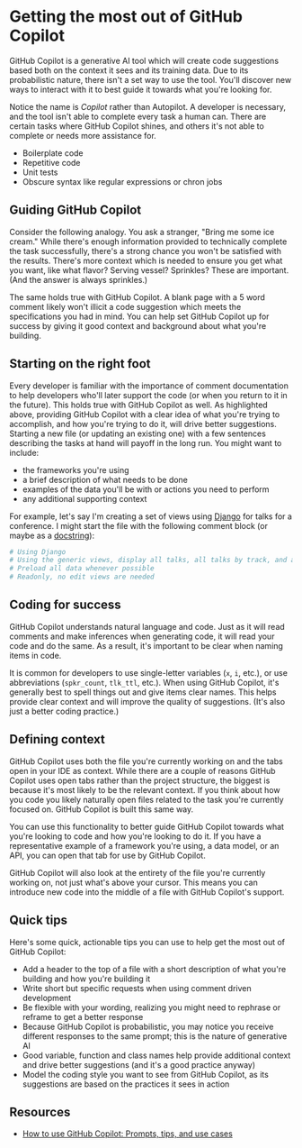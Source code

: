 # Getting the most out of GitHub Copilot

GitHub Copilot is a generative AI tool which will create code suggestions based both on the context it sees and its training data. Due to its probabilistic nature, there isn't a set way to use the tool. You'll discover new ways to interact with it to best guide it towards what you're looking for.

Notice the name is *Copilot* rather than Autopilot. A developer is necessary, and the tool isn't able to complete every task a human can. There are certain tasks where GitHub Copilot shines, and others it's not able to complete or needs more assistance for.

- Boilerplate code
- Repetitive code
- Unit tests
- Obscure syntax like regular expressions or chron jobs

## Guiding GitHub Copilot

Consider the following analogy. You ask a stranger, "Bring me some ice cream." While there's enough information provided to technically complete the task successfully, there's a strong chance you won't be satisfied with the results. There's more context which is needed to ensure you get what you want, like what flavor? Serving vessel? Sprinkles? These are important. (And the answer is always sprinkles.)

The same holds true with GitHub Copilot. A blank page with a 5 word comment likely won't illicit a code suggestion which meets the specifications you had in mind. You can help set GitHub Copilot up for success by giving it good context and background about what you're building.

## Starting on the right foot

Every developer is familiar with the importance of comment documentation to help developers who'll later support the code (or when you return to it in the future).
This holds true with GitHub Copilot as well. As highlighted above, providing GitHub Copilot with a clear idea of what you're trying to accomplish, and how you're trying to do it,
will drive better suggestions. Starting a new file (or updating an existing one) with a few sentences describing the tasks at hand will payoff in the long run. You might want to include:

- the frameworks you're using
- a brief description of what needs to be done
- examples of the data you'll be with or actions you need to perform
- any additional supporting context

For example, let's say I'm creating a set of views using [Django](https://www.djangoproject.com/) for talks for a conference. I might start the file with the following comment block (or maybe as a [docstring](https://peps.python.org/pep-0257/)):

```python
# Using Django
# Using the generic views, display all talks, all talks by track, and all talks by speaker
# Preload all data whenever possible
# Readonly, no edit views are needed
```

## Coding for success

GitHub Copilot understands natural language and code. Just as it will read comments and make inferences when generating code, it will read your code and do the same. As a result, it's important to be clear when naming items in code.

It is common for developers to use single-letter variables (`x`, `i`, etc.), or use abbreviations (`spkr_count`, `tlk_ttl`, etc.). When using GitHub Copilot, it's generally best to spell things out and give items clear names. This helps provide clear context and will improve the quality of suggestions. (It's also just a better coding practice.)

## Defining context

GitHub Copilot uses both the file you're currently working on and the tabs open in your IDE as context. While there are a couple of reasons GitHub Copilot uses open tabs rather than the project structure,
the biggest is because it's most likely to be the relevant context. If you think about how you code you likely naturally open files related to the task you're currently focused on. GitHub Copilot is built this same way.

You can use this functionality to better guide GitHub Copilot towards what you're looking to code and how you're looking to do it. If you have a representative example of a framework you're using, a data model, or an API, you can open that tab for use by GitHub Copilot.

GitHub Copilot will also look at the entirety of the file you're currently working on, not just what's above your cursor. This means you can introduce new code into the middle of a file with GitHub Copilot's support.

## Quick tips

Here's some quick, actionable tips you can use to help get the most out of GitHub Copilot:

- Add a header to the top of a file with a short description of what you're building and how you're building it
- Write short but specific requests when using comment driven development
- Be flexible with your wording, realizing you might need to rephrase or reframe to get a better response
- Because GitHub Copilot is probabilistic, you may notice you receive different responses to the same prompt; this is the nature of generative AI
- Good variable, function and class names help provide additional context and drive better suggestions (and it's a good practice anyway)
- Model the coding style you want to see from GitHub Copilot, as its suggestions are based on the practices it sees in action

## Resources

- [How to use GitHub Copilot: Prompts, tips, and use cases](https://github.blog/2023-06-20-how-to-write-better-prompts-for-github-copilot/)
